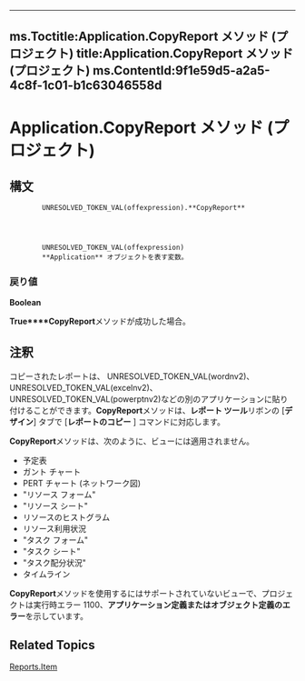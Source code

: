 
---
ms.Toctitle:Application.CopyReport メソッド (プロジェクト)
title:Application.CopyReport メソッド (プロジェクト)
ms.ContentId:9f1e59d5-a2a5-4c8f-1c01-b1c63046558d
---
# Application.CopyReport メソッド (プロジェクト)





## 構文

            UNRESOLVED_TOKEN_VAL(offexpression).**CopyReport**




            UNRESOLVED_TOKEN_VAL(offexpression)
            **Application** オブジェクトを表す変数。

### 戻り値
**Boolean**



**True****CopyReport**メソッドが成功した場合。





## 注釈
コピーされたレポートは、 UNRESOLVED_TOKEN_VAL(wordnv2)、 UNRESOLVED_TOKEN_VAL(excelnv2)、 UNRESOLVED_TOKEN_VAL(powerptnv2)などの別のアプリケーションに貼り付けることができます。**CopyReport**メソッドは、**レポート ツール**リボンの [**デザイン**] タブで [**レポートのコピー** ] コマンドに対応します。



**CopyReport**メソッドは、次のように、ビューには適用されません。

- 予定表
- ガント チャート
- PERT チャート (ネットワーク図)
- "リソース フォーム"
- "リソース シート"
- リソースのヒストグラム
- リソース利用状況
- "タスク フォーム"
- "タスク シート"
- "タスク配分状況"
- タイムライン




**CopyReport**メソッドを使用するにはサポートされていないビューで、プロジェクトは実行時エラー 1100、**アプリケーション定義またはオブジェクト定義のエラー**を示しています。



## Related Topics

[Reports.Item](d8202579-71de-c606-5a28-af285bca0a05.md)




